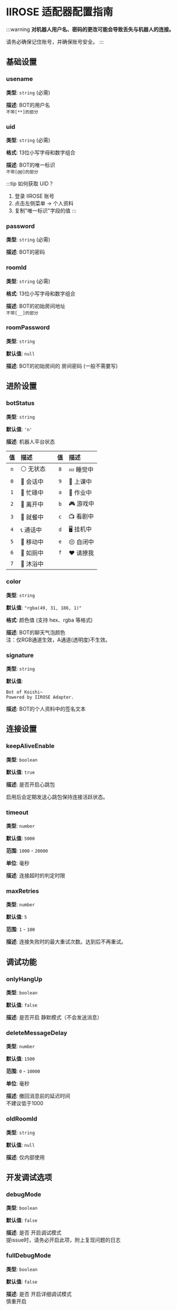 # IIROSE 适配器配置指南

:::warning
**对机器人用户名、密码的更改可能会导致丢失与机器人的连接。**

请务必确保记住账号，并确保账号安全。
:::

## 基础设置

### usename

**类型**: `string` (必需)

**描述**: BOT的用户名<br>`不带[**]的部分`

### uid

**类型**: `string` (必需)

**格式**: 13位小写字母和数字组合

**描述**: BOT的唯一标识<br>`不带[@@]的部分`

:::tip 如何获取 UID？
1. 登录 IIROSE 账号
2. 点击左侧菜单 → 个人资料
3. 复制"唯一标识"字段的值
:::

### password

**类型**: `string` (必需)

**描述**: BOT的密码

### roomId

**类型**: `string` (必需)

**格式**: 13位小写字母和数字组合

**描述**: BOT的初始房间地址<br>`不带[__]的部分`

### roomPassword

**类型**: `string`

**默认值**: `null`

**描述**: BOT的初始房间的 房间密码 (一般不需要写)

## 进阶设置

### botStatus

**类型**: `string`

**默认值**: `'n'`

**描述**: 机器人平台状态

| 值 | 描述 | | 值 | 描述 |
| :-: | :-- | :-: | :-: | :-- |
| `n` | ⚪ 无状态 | | `8` | 💤 睡觉中 |
| `0` | 💬 会话中 | | `9` | 📖 上课中 |
| `1` | 🏃 忙碌中 | | `a` | 📝 作业中 |
| `2` | 🚶 离开中 | | `b` | 🎮 游戏中 |
| `3` | 🍴 就餐中 | | `c` | 📺 看剧中 |
| `4` | 📞 通话中 | | `d` | 🖥️ 挂机中 |
| `5` | 🚶 移动中 | | `e` | 😔 自闭中 |
| `6` | 🚽 如厕中 | | `f` | ❤️ 请撩我 |
| `7` | 🛀 沐浴中 | | | |

### color

**类型**: `string`

**默认值**: `"rgba(49, 31, 186, 1)"`

**格式**: 颜色值 (支持 hex、rgba 等格式)

**描述**: BOT的聊天气泡颜色<br>注：仅RGB通道生效，A通道(透明度)不生效。

### signature

**类型**: `string`

**默认值**: 
```text
Bot of Koishi~
Powered by IIROSE Adapter.
```

**描述**: BOT的个人资料中的签名文本

## 连接设置

### keepAliveEnable

**类型**: `boolean`

**默认值**: `true`

**描述**: 是否开启心跳包

启用后会定期发送心跳包保持连接活跃状态。

### timeout

**类型**: `number`

**默认值**: `5000`

**范围**: `1000` - `20000`

**单位**: 毫秒

**描述**: 连接超时的判定时限

### maxRetries

**类型**: `number`

**默认值**: `5`

**范围**: `1` - `100`

**描述**: 连接失败时的最大重试次数。达到后不再重试。

## 调试功能

### onlyHangUp

**类型**: `boolean`

**默认值**: `false`

**描述**: 是否开启 静默模式（不会发送消息）

### deleteMessageDelay

**类型**: `number`

**默认值**: `1500`

**范围**: `0` - `10000`

**单位**: 毫秒

**描述**: 撤回消息前的延迟时间<br>不建议低于1000

### oldRoomId

**类型**: `string`

**默认值**: `null`

**描述**: 仅内部使用

## 开发调试选项

### debugMode

**类型**: `boolean`

**默认值**: `false`

**描述**: 是否 开启调试模式<br>提issue时，请务必开启此项，附上复现问题的日志

### fullDebugMode

**类型**: `boolean`

**默认值**: `false`

**描述**: 是否 开启详细调试模式<br>慎重开启
